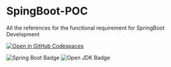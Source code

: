 # SpingBoot-POC
All the references for the functional requirement for SpringBoot Development

[![Open in GitHub Codespaces](https://github.com/codespaces/badge.svg)](https://codespaces.new/TechProofPlayground/SpringBoot-POC)

![Spring Boot Badge](https://img.shields.io/badge/Spring_Boot-v2.2.0-black?style=plastic&logo=springboot&color=6DB33F)
![Open JDK Badge](https://img.shields.io/badge/Open_JDK-17_temurin-black?style=plastic&logo=openjdk&color=437291)
